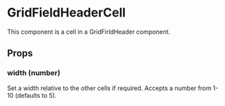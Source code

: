 # GridFieldHeaderCell

This component is a cell in a GridFirldHeader component.

## Props

### width (number)

Set a width relative to the other cells if required. Accepts a number from 1-10 (defaults to 5).

